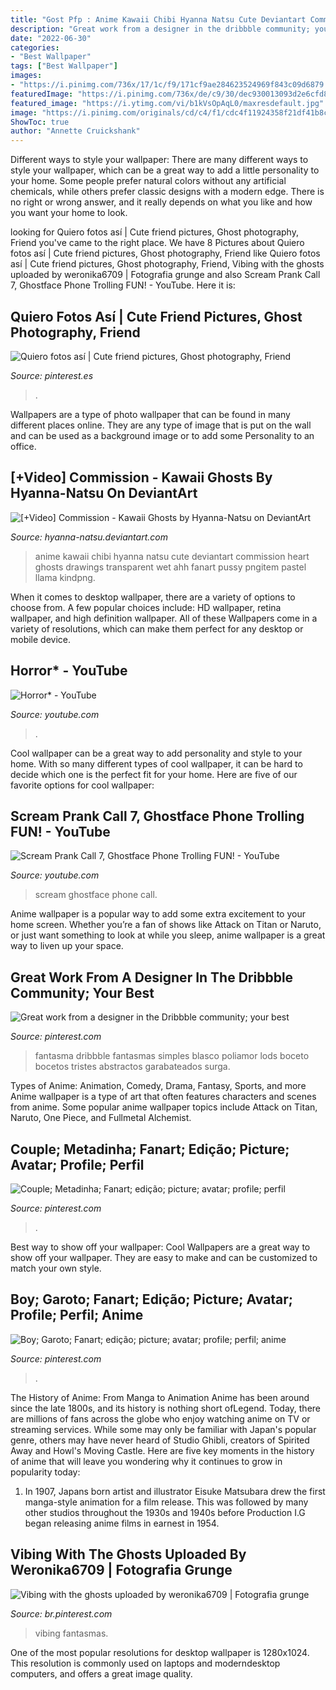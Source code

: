 ```yaml
---
title: "Gost Pfp : Anime Kawaii Chibi Hyanna Natsu Cute Deviantart Commission Heart Ghosts Drawings Transparent Wet Ahh Fanart Pussy Pngitem Pastel Llama Kindpng"
description: "Great work from a designer in the dribbble community; your best"
date: "2022-06-30"
categories:
- "Best Wallpaper"
tags: ["Best Wallpaper"]
images:
- "https://i.pinimg.com/736x/17/1c/f9/171cf9ae284623524969f843c09d6879.jpg"
featuredImage: "https://i.pinimg.com/736x/de/c9/30/dec930013093d2e6cfd8329cd45de2ae.jpg"
featured_image: "https://i.ytimg.com/vi/b1kVsOpAqL0/maxresdefault.jpg"
image: "https://i.pinimg.com/originals/cd/c4/f1/cdc4f11924358f21df41b8c82b428283.png"
ShowToc: true
author: "Annette Cruickshank"
---
```



Different ways to style your wallpaper:
There are many different ways to style your wallpaper, which can be a great way to add a little personality to your home. Some people prefer natural colors without any artificial chemicals, while others prefer classic designs with a modern edge. There is no right or wrong answer, and it really depends on what you like and how you want your home to look.

	

		
looking for Quiero fotos así | Cute friend pictures, Ghost photography, Friend you've came to the right place. We have 8 Pictures about Quiero fotos así | Cute friend pictures, Ghost photography, Friend like Quiero fotos así | Cute friend pictures, Ghost photography, Friend, Vibing with the ghosts uploaded by weronika6709 | Fotografia grunge and also Scream Prank Call 7, Ghostface Phone Trolling FUN! - YouTube. Here it is:
		
    
## Quiero Fotos Así | Cute Friend Pictures, Ghost Photography, Friend

<img loading=lazy src="https://i.pinimg.com/736x/17/1c/f9/171cf9ae284623524969f843c09d6879.jpg" onerror="this.onerror=null;this.src='https://tse2.mm.bing.net/th?id=OIP.Pza_ziou8yO4cQl0f07NwAHaJ3&amp;pid=15.1';" alt="Quiero fotos así | Cute friend pictures, Ghost photography, Friend">

_Source: pinterest.es_

>. 

	



Wallpapers are a type of photo wallpaper that can be found in many different places online. They are any type of image that is put on the wall and can be used as a background image or to add some Personality to an office.

    
## [+Video] Commission - Kawaii Ghosts By Hyanna-Natsu On DeviantArt

<img loading=lazy src="https://orig02.deviantart.net/6152/f/2017/074/3/3/_2017_02_20__ame___post_by_hyanna_natsu-db2duwv.png" onerror="this.onerror=null;this.src='https://tse1.mm.bing.net/th?id=OIP.BfHoM79PgKZCAPIEtYouugHaID&amp;pid=15.1';" alt="[+Video] Commission - Kawaii Ghosts by Hyanna-Natsu on DeviantArt">

_Source: hyanna-natsu.deviantart.com_

>anime kawaii chibi hyanna natsu cute deviantart commission heart ghosts drawings transparent wet ahh fanart pussy pngitem pastel llama kindpng. 

	

When it comes to desktop wallpaper, there are a variety of options to choose from. A few popular choices include: HD wallpaper, retina wallpaper, and high definition wallpaper. All of these Wallpapers come in a variety of resolutions, which can make them perfect for any desktop or mobile device. 

    
## Horror* - YouTube

<img loading=lazy src="https://i.ytimg.com/vi/b1kVsOpAqL0/maxresdefault.jpg" onerror="this.onerror=null;this.src='https://tse1.mm.bing.net/th?id=OIP.eFVyt9Kipb90iB3dWcYPFAHaEK&amp;pid=15.1';" alt="Horror* - YouTube">

_Source: youtube.com_

>. 

	

Cool wallpaper can be a great way to add personality and style to your home. With so many different types of cool wallpaper, it can be hard to decide which one is the perfect fit for your home. Here are five of our favorite options for cool wallpaper: 

    
## Scream Prank Call 7, Ghostface Phone Trolling FUN! - YouTube

<img loading=lazy src="https://i.ytimg.com/vi/KCf_qVljq7s/maxresdefault.jpg" onerror="this.onerror=null;this.src='https://tse3.mm.bing.net/th?id=OIP.4wj-71lWseFq4QwF4dCdTAHaEK&amp;pid=15.1';" alt="Scream Prank Call 7, Ghostface Phone Trolling FUN! - YouTube">

_Source: youtube.com_

>scream ghostface phone call. 

	

Anime wallpaper is a popular way to add some extra excitement to your home screen. Whether you’re a fan of shows like Attack on Titan or Naruto, or just want something to look at while you sleep, anime wallpaper is a great way to liven up your space.

    
## Great Work From A Designer In The Dribbble Community; Your Best

<img loading=lazy src="https://i.pinimg.com/originals/cd/c4/f1/cdc4f11924358f21df41b8c82b428283.png" onerror="this.onerror=null;this.src='https://tse2.mm.bing.net/th?id=OIP.sck4XPxL5oK6iNzQ_K_gNgHaFj&amp;pid=15.1';" alt="Great work from a designer in the Dribbble community; your best">

_Source: pinterest.com_

>fantasma dribbble fantasmas simples blasco poliamor lods boceto bocetos tristes abstractos garabateados surga. 

	

Types of Anime: Animation, Comedy, Drama, Fantasy, Sports, and more
Anime wallpaper is a type of art that often features characters and scenes from anime. Some popular anime wallpaper topics include Attack on Titan, Naruto, One Piece, and Fullmetal Alchemist.

    
## Couple; Metadinha; Fanart; Edição; Picture; Avatar; Profile; Perfil

<img loading=lazy src="https://i.pinimg.com/originals/d9/96/a3/d996a339cba1be1cb64e19bc49304d4b.png" onerror="this.onerror=null;this.src='https://tse1.mm.bing.net/th?id=OIP.a2Cvl6f_iVcjqkArIw9WPgAAAA&amp;pid=15.1';" alt="Couple; Metadinha; Fanart; edição; picture; avatar; profile; perfil">

_Source: pinterest.com_

>. 

	

Best way to show off your wallpaper:
Cool Wallpapers are a great way to show off your wallpaper. They are easy to make and can be customized to match your own style.

    
## Boy; Garoto; Fanart; Edição; Picture; Avatar; Profile; Perfil; Anime

<img loading=lazy src="https://i.pinimg.com/236x/a8/82/ef/a882ef937aa85c880e1021c55fdf0fea.jpg?nii=t" onerror="this.onerror=null;this.src='https://tse3.mm.bing.net/th?id=OIP.0agcDqf1S5YR8kF4NcqKbQAAAA&amp;pid=15.1';" alt="Boy; Garoto; Fanart; edição; picture; avatar; profile; perfil; anime">

_Source: pinterest.com_

>. 

	

The History of Anime: From Manga to Animation
Anime has been around since the late 1800s, and its history is nothing short ofLegend. Today, there are millions of fans across the globe who enjoy watching anime on TV or streaming services. While some may only be familiar with Japan's popular genre, others may have never heard of Studio Ghibli, creators of Spirited Away and Howl's Moving Castle. Here are five key moments in the history of anime that will leave you wondering why it continues to grow in popularity today:
1) In 1907, Japans born artist and illustrator Eisuke Matsubara drew the first manga-style animation for a film release. This was followed by many other studios throughout the 1930s and 1940s before Production I.G began releasing anime films in earnest in 1954.

    
## Vibing With The Ghosts Uploaded By Weronika6709 | Fotografia Grunge

<img loading=lazy src="https://i.pinimg.com/736x/de/c9/30/dec930013093d2e6cfd8329cd45de2ae.jpg" onerror="this.onerror=null;this.src='https://tse3.mm.bing.net/th?id=OIP.nb86t_nn-ZMaFZq2mWEezgHaJq&amp;pid=15.1';" alt="Vibing with the ghosts uploaded by weronika6709 | Fotografia grunge">

_Source: br.pinterest.com_

>vibing fantasmas. 

	

One of the most popular resolutions for desktop wallpaper is 1280x1024. This resolution is commonly used on laptops and moderndesktop computers, and offers a great image quality.

